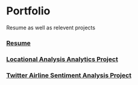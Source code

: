 # Portfolio
Resume as well as relevent projects

### [Resume](/DexterCorley_Resume_APR2023.pdf)

### [Locational Analysis Analytics Project](/Dexter_RetailLocationalAnalysis.pptx)

### [Twitter Airline Sentiment Analysis Project](/)
